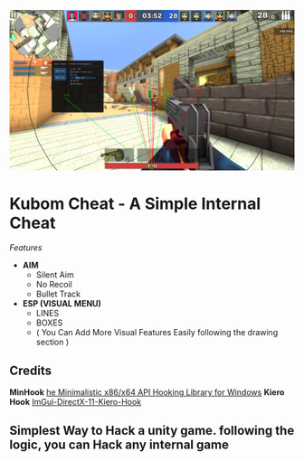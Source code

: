 ![Image](https://github.com/KidosheAmikuranyakish/Simple-Internal-Kubom-Cheat/blob/main/Screenshots/h.png)

# Kubom Cheat - A Simple Internal Cheat
*Features*
 - **AIM**
	 - Silent Aim
	 - No Recoil
	 - Bullet Track
- **ESP (VISUAL MENU)**
	- LINES
	- BOXES
	- ( You Can Add More Visual Features Easily following the drawing section )

## Credits
**MinHook**  [he Minimalistic x86/x64 API Hooking Library for Windows](https://github.com/TsudaKageyu/minhook)
**Kiero Hook** [ImGui-DirectX-11-Kiero-Hook](https://github.com/rdbo/ImGui-DirectX-11-Kiero-Hook)

## Simplest Way to Hack a unity game. following the logic, you can Hack any internal game
